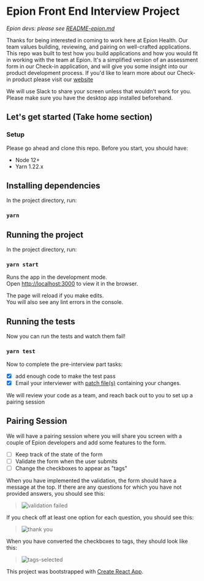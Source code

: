 # Epion Front End Interview Project

_Epion devs: please see [README-epion.md](README-epion.md)_

Thanks for being interested in coming to work here at Epion Health. Our team values building, reviewing, and pairing on well-crafted applications.  This repo was built to test how you build applications and how you would fit in working with the team at Epion.  It's a simplified version of an assessment form in our Check-in application, and will give you some insight into our product development process.  If you'd like to learn more about our Check-in product please visit our [website](https://epionhealth.com/patient-engagement-software/patient-check-in-software/)

We will use Slack to share your screen unless that wouldn't work for you. Please make sure you have the desktop app installed beforehand.


## Let's get started (Take home section)

### Setup

Please go ahead and clone this repo. Before you start, you should have:

* Node 12+
* Yarn 1.22.x

## Installing dependencies


In the project directory, run:

### `yarn`

## Running the project

In the project directory, run:

### `yarn start`

Runs the app in the development mode.<br>
Open [http://localhost:3000](http://localhost:3000) to view it in the browser.

The page will reload if you make edits.<br>
You will also see any lint errors in the console.

## Running the tests

Now you can run the tests and watch them fail!

### `yarn test`

Now to complete the pre-interview part tasks:

- [X] add enough code to make the test pass
- [X] Email your interviewer with [patch file(s)](https://thoughtbot.com/blog/send-a-patch-to-someone-using-git-format-patch) containing your changes.

We will review your code as a team, and reach back out to you to set up a pairing session

## Pairing Session

We will have a pairing session where you will share you screen with a couple of Epion developers and add some features to the form.

- [ ] Keep track of the state of the form
- [ ] Validate the form when the user submits
- [ ] Change the checkboxes to appear as "tags"

When you have implemented the validation, the form should have a message at the top. If there are any questions for which you have not provided answers, you should see this:

> ![validation failed](screenshots/validation-failed.png)

If you check off at least one option for each question, you should see this:

> ![thank you](screenshots/thank-you.png)

When you have converted the checkboxes to tags, they should look like this:

> ![tags-selected](screenshots/tags-selected.png)

This project was bootstrapped with [Create React App](https://github.com/facebook/create-react-app).
